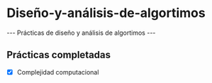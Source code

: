 # Diseño-y-análisis-de-algortimos
--- Prácticas de diseño y análisis de algortimos ---
## Prácticas completadas

- [x] Complejidad computacional

